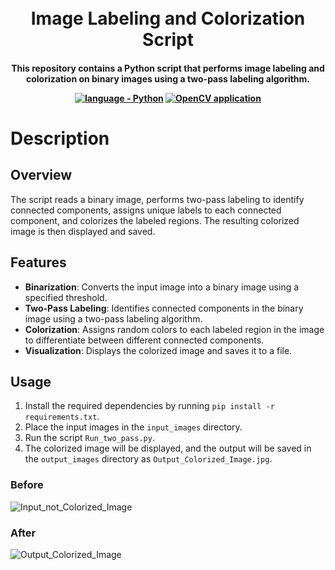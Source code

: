 <h1 align="center">
  <br>
   Image Labeling and Colorization Script
  <br>
</h1>

<h4 align="center">This repository contains a Python script that performs image labeling and colorization on binary images using a two-pass labeling algorithm.
  
<p align="center">
  <a href="https://"><img src="https://img.shields.io/badge/language-Python-2ea42f?logo=python" alt="language - Python"></a>
  <a href="https://"><img src="https://img.shields.io/badge/OpenCV application-localhost-orange?logo=IDE" alt="OpenCV application"></a>
  <br>
</p>


# Description

## Overview

The script reads a binary image, performs two-pass labeling to identify connected components, assigns unique labels to each connected component, and colorizes the labeled regions. The resulting colorized image is then displayed and saved.

## Features

- **Binarization**: Converts the input image into a binary image using a specified threshold.
- **Two-Pass Labeling**: Identifies connected components in the binary image using a two-pass labeling algorithm.
- **Colorization**: Assigns random colors to each labeled region in the image to differentiate between different connected components.
- **Visualization**: Displays the colorized image and saves it to a file.

## Usage

1. Install the required dependencies by running `pip install -r requirements.txt`.
2. Place the input images in the `input_images` directory.
3. Run the script `Run_two_pass.py`.
4. The colorized image will be displayed, and the output will be saved in the `output_images` directory as `Output_Colorized_Image.jpg`.

### Before
![Input_not_Colorized_Image](https://github.com/ChanvithaPraveen/Connected-Components-Two-Pass-Algorithm/assets/78690169/fc9ca91a-8ee4-450c-bb7e-b9ef07149e3c)
### After
![Output_Colorized_Image](https://github.com/ChanvithaPraveen/Connected-Components-Two-Pass-Algorithm/assets/78690169/6bfeb9f1-2bc2-42c2-9d9a-81fe0d3f234b)

